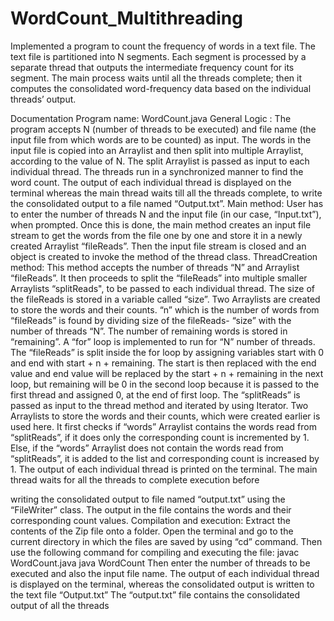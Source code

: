 # WordCount_Multithreading
Implemented a program to count the frequency of words in a text file. The text file is partitioned into N segments. Each segment is processed by a separate thread that outputs the intermediate frequency count for its segment. The main process waits until all the threads complete; then it computes the consolidated word-frequency data based on the individual threads’ output.

 Documentation Program name: WordCount.java
General Logic : The program accepts N (number of threads to be executed) and file name (the input file from which words are to be counted) as input. The words in the input file is copied into an Arraylist and then split into multiple Arraylist, according to the value of N. The split Arraylist is passed as input to each individual thread. The threads run in a synchronized manner to find the word count. The output of each individual thread is displayed on the terminal whereas the main thread waits till all the threads complete, to write the consolidated output to a file named “Output.txt”.
Main method:
User has to enter the number of threads N and the input file (in our case, “Input.txt”), when prompted. Once this is done, the main method creates an input file stream to get the words from the file one by one and store it in a newly created Arraylist “fileReads”. Then the input file stream is closed and an object is created to invoke the method of the thread class.
ThreadCreation method:
This method accepts the number of threads “N” and Arraylist “fileReads”. It then proceeds to split the “fileReads” into multiple smaller Arraylists “splitReads", to be passed to each individual thread. The size of the fileReads is stored in a variable called “size”. Two Arraylists are created to store the words and their counts. “n” which is the number of words from “fileReads” is found by dividing size of the fileReads- “size” with the number of threads “N”. The number of remaining words is stored in “remaining”. A “for” loop is implemented to run for “N” number of threads. The “fileReads” is split inside the for loop by assigning variables start with 0 and end with start + n + remaining. The start is then replaced with the end value and end value will be replaced by the start + n + remaining in the next loop, but remaining will be 0 in the second loop because it is passed to the first thread and assigned 0, at the end of first loop.
The “splitReads” is passed as input to the thread method and iterated by using Iterator. Two Arraylists to store the words and their counts, which were created earlier is used here. It first checks if “words” Arraylist contains the words read from “splitReads”, if it does only the corresponding count is incremented by 1. Else, if the “words” Arraylist does not contain the words read from “splitReads”, it is added to the list and corresponding count is increased by 1. The output of each individual thread is printed on the terminal. The main thread waits for all the threads to complete execution before

 writing the consolidated output to file named “output.txt” using the “FileWriter” class. The output in the file contains the words and their corresponding count values.
Compilation and execution:
Extract the contents of the Zip file onto a folder. Open the terminal and go to the current directory in which the files are saved by using “cd” command. Then use the following command for compiling and executing the file:
javac WordCount.java
java WordCount
Then enter the number of threads to be executed and also the input file name.
The output of each individual thread is displayed on the terminal, whereas the consolidated output is written to the text file “Output.txt”
The “output.txt” file contains the consolidated output of all the threads
 
 
 

